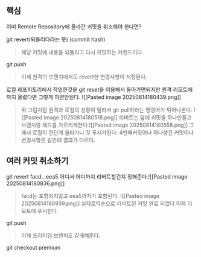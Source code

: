 ## 핵심
이미 Remote Repository에 올라간 커밋을 취소해야 한다면?

git revert(되돌리다라는 뜻) (commit hash)
> 해당 커밋에 내용을 되돌리고 다시 커밋하는 커맨드이다.

git push
> 이제 원격의 브랜치에서도 revert한 변경사항이 저장된다.

로컬 레포지토리에서 작업한것을 git reset을 이용해서 돌아가면되지만 원격 리모트에까지 올렸다면 그렇게 하면안된다.
![[Pasted image 20250814180439.png]]
>위 그림처럼 원격과 로컬의 상황이 달라서 git pull하라는 명령어가 튀어나온다.
![[Pasted image 20250814180518.png]]
>리버트는 앞에 커밋을 하나만들고 브랜치랑 헤드를 가르키게한다.![[Pasted image 20250814180558.png]]
>그래서 로컬이 한단계 올라가니 깃 푸시가된다.
4번째커밋이나 하나생긴 커밋이나 변경사항은 같은데 결과가 다르다.

## 여러 커밋 취소하기
git revert facd...eea5 어디서 어디까지 리버트할건지 정해준다.![[Pasted image 20250814180836.png]]
> facd는 포함되지않고 eea5까지가 포함된다.
![[Pasted image 20250814180939.png]]
> 실제로역순으로 리버트된 커밋 완료 되었다
> 이제 리모트에 푸시한다

git push
> 이제 프리미엄 브랜치도 같게해준다.

git checkout premium
